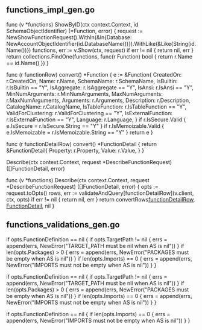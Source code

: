 ## functions_impl_gen.go

func (v *functions) ShowByID(ctx context.Context, id SchemaObjectIdentifier) (*Function, error) {
	request := NewShowFunctionRequest().WithIn(&In{Database: NewAccountObjectIdentifier(id.DatabaseName())}).WithLike(&Like{String(id.Name())})
	functions, err := v.Show(ctx, request)
	if err != nil {
		return nil, err
	}
	return collections.FindOne(functions, func(r Function) bool { return r.Name == id.Name() })
}

func (r functionRow) convert() *Function {
	e := &Function{
		CreatedOn:          r.CreatedOn,
		Name:               r.Name,
		SchemaName:         r.SchemaName,
		IsBuiltin:          r.IsBuiltin == "Y",
		IsAggregate:        r.IsAggregate == "Y",
		IsAnsi:             r.IsAnsi == "Y",
		MinNumArguments:    r.MinNumArguments,
		MaxNumArguments:    r.MaxNumArguments,
		Arguments:          r.Arguments,
		Description:        r.Description,
		CatalogName:        r.CatalogName,
		IsTableFunction:    r.IsTableFunction == "Y",
		ValidForClustering: r.ValidForClustering == "Y",
		IsExternalFunction: r.IsExternalFunction == "Y",
		Language:           r.Language,
	}
	if r.IsSecure.Valid {
		e.IsSecure = r.IsSecure.String == "Y"
	}
	if r.IsMemoizable.Valid {
		e.IsMemoizable = r.IsMemoizable.String == "Y"
	}
	return e
}

func (r functionDetailRow) convert() *FunctionDetail {
	return &FunctionDetail{
		Property: r.Property,
		Value:    r.Value,
	}
}

Describe(ctx context.Context, request *DescribeFunctionRequest) ([]FunctionDetail, error)

func (v *functions) Describe(ctx context.Context, request *DescribeFunctionRequest) ([]FunctionDetail, error) {
	opts := request.toOpts()
	rows, err := validateAndQuery[functionDetailRow](v.client, ctx, opts)
	if err != nil {
		return nil, err
	}
	return convertRows[functionDetailRow, FunctionDetail](rows), nil
}

## functions_validations_gen.go

<!-- CreateForJavaFunctionOptions -->
if opts.FunctionDefinition == nil {
	if opts.TargetPath != nil {
		errs = append(errs, NewError("TARGET_PATH must be nil when AS is nil"))
	}
	if len(opts.Packages) > 0 {
		errs = append(errs, NewError("PACKAGES must be empty when AS is nil"))
	}
	if len(opts.Imports) == 0 {
		errs = append(errs, NewError("IMPORTS must not be empty when AS is nil"))
	}
}

<!-- CreateForScalaFunctionOptions -->
if opts.FunctionDefinition == nil {
	if opts.TargetPath != nil {
		errs = append(errs, NewError("TARGET_PATH must be nil when AS is nil"))
	}
	if len(opts.Packages) > 0 {
		errs = append(errs, NewError("PACKAGES must be empty when AS is nil"))
	}
	if len(opts.Imports) == 0 {
		errs = append(errs, NewError("IMPORTS must not be empty when AS is nil"))
	}
}

<!-- CreateForPythonFunctionOptions -->
if opts.FunctionDefinition == nil {
	if len(opts.Imports) == 0 {
		errs = append(errs, NewError("IMPORTS must not be empty when AS is nil"))
	}
}
